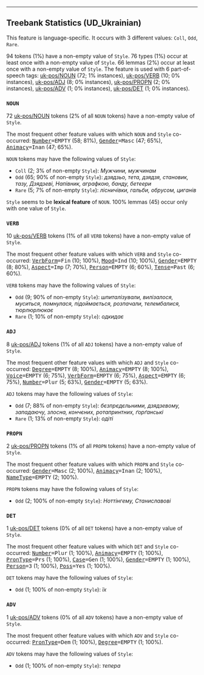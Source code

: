 

--------------------------------------------------------------------------------

## Treebank Statistics (UD_Ukrainian)

This feature is language-specific.
It occurs with 3 different values: `Coll`, `Odd`, `Rare`.

94 tokens (1%) have a non-empty value of `Style`.
76 types (1%) occur at least once with a non-empty value of `Style`.
66 lemmas (2%) occur at least once with a non-empty value of `Style`.
The feature is used with 6 part-of-speech tags: [uk-pos/NOUN]() (72; 1% instances), [uk-pos/VERB]() (10; 0% instances), [uk-pos/ADJ]() (8; 0% instances), [uk-pos/PROPN]() (2; 0% instances), [uk-pos/ADV]() (1; 0% instances), [uk-pos/DET]() (1; 0% instances).

### `NOUN`

72 [uk-pos/NOUN]() tokens (2% of all `NOUN` tokens) have a non-empty value of `Style`.

The most frequent other feature values with which `NOUN` and `Style` co-occurred: <tt><a href="Number.html">Number</a>=EMPTY</tt> (58; 81%), <tt><a href="Gender.html">Gender</a>=Masc</tt> (47; 65%), <tt><a href="Animacy.html">Animacy</a>=Inan</tt> (47; 65%).

`NOUN` tokens may have the following values of `Style`:

* `Coll` (2; 3% of non-empty `Style`): <em>Мужчини, мужчинам</em>
* `Odd` (65; 90% of non-empty `Style`): <em>дзядзьо, тета, дзядзя, становик, тазу, Дзядзеві, Напівник, аграфкою, банду, бетеери</em>
* `Rare` (5; 7% of non-empty `Style`): <em>лісничівки, гальби, обрусом, циганів</em>

`Style` seems to be **lexical feature** of `NOUN`. 100% lemmas (45) occur only with one value of `Style`.

### `VERB`

10 [uk-pos/VERB]() tokens (1% of all `VERB` tokens) have a non-empty value of `Style`.

The most frequent other feature values with which `VERB` and `Style` co-occurred: <tt><a href="VerbForm.html">VerbForm</a>=Fin</tt> (10; 100%), <tt><a href="Mood.html">Mood</a>=Ind</tt> (10; 100%), <tt><a href="Gender.html">Gender</a>=EMPTY</tt> (8; 80%), <tt><a href="Aspect.html">Aspect</a>=Imp</tt> (7; 70%), <tt><a href="Person.html">Person</a>=EMPTY</tt> (6; 60%), <tt><a href="Tense.html">Tense</a>=Past</tt> (6; 60%).

`VERB` tokens may have the following values of `Style`:

* `Odd` (9; 90% of non-empty `Style`): <em>шпиталізували, вилізалося, муситься, помнулася, підоймається, розпачали, телембалися, тюрлюрлюкає</em>
* `Rare` (1; 10% of non-empty `Style`): <em>одкидає</em>

### `ADJ`

8 [uk-pos/ADJ]() tokens (1% of all `ADJ` tokens) have a non-empty value of `Style`.

The most frequent other feature values with which `ADJ` and `Style` co-occurred: <tt><a href="Degree.html">Degree</a>=EMPTY</tt> (8; 100%), <tt><a href="Animacy.html">Animacy</a>=EMPTY</tt> (8; 100%), <tt><a href="Voice.html">Voice</a>=EMPTY</tt> (6; 75%), <tt><a href="VerbForm.html">VerbForm</a>=EMPTY</tt> (6; 75%), <tt><a href="Aspect.html">Aspect</a>=EMPTY</tt> (6; 75%), <tt><a href="Number.html">Number</a>=Plur</tt> (5; 63%), <tt><a href="Gender.html">Gender</a>=EMPTY</tt> (5; 63%).

`ADJ` tokens may have the following values of `Style`:

* `Odd` (7; 88% of non-empty `Style`): <em>бєзпрєдєльними, дзядзевому, западаючу, злосна, кончєних, ротапринтних, ґорґанські</em>
* `Rare` (1; 13% of non-empty `Style`): <em>одіті</em>

### `PROPN`

2 [uk-pos/PROPN]() tokens (1% of all `PROPN` tokens) have a non-empty value of `Style`.

The most frequent other feature values with which `PROPN` and `Style` co-occurred: <tt><a href="Gender.html">Gender</a>=Masc</tt> (2; 100%), <tt><a href="Animacy.html">Animacy</a>=Inan</tt> (2; 100%), <tt><a href="NameType.html">NameType</a>=EMPTY</tt> (2; 100%).

`PROPN` tokens may have the following values of `Style`:

* `Odd` (2; 100% of non-empty `Style`): <em>Ноттінгему, Станиславові</em>

### `DET`

1 [uk-pos/DET]() tokens (0% of all `DET` tokens) have a non-empty value of `Style`.

The most frequent other feature values with which `DET` and `Style` co-occurred: <tt><a href="Number.html">Number</a>=Plur</tt> (1; 100%), <tt><a href="Animacy.html">Animacy</a>=EMPTY</tt> (1; 100%), <tt><a href="PronType.html">PronType</a>=Prs</tt> (1; 100%), <tt><a href="Case.html">Case</a>=Gen</tt> (1; 100%), <tt><a href="Gender.html">Gender</a>=EMPTY</tt> (1; 100%), <tt><a href="Person.html">Person</a>=3</tt> (1; 100%), <tt><a href="Poss.html">Poss</a>=Yes</tt> (1; 100%).

`DET` tokens may have the following values of `Style`:

* `Odd` (1; 100% of non-empty `Style`): <em>їх</em>

### `ADV`

1 [uk-pos/ADV]() tokens (0% of all `ADV` tokens) have a non-empty value of `Style`.

The most frequent other feature values with which `ADV` and `Style` co-occurred: <tt><a href="PronType.html">PronType</a>=Dem</tt> (1; 100%), <tt><a href="Degree.html">Degree</a>=EMPTY</tt> (1; 100%).

`ADV` tokens may have the following values of `Style`:

* `Odd` (1; 100% of non-empty `Style`): <em>тепера</em>

